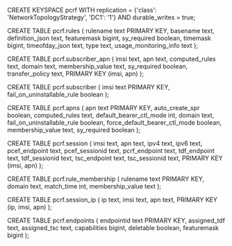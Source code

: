 CREATE KEYSPACE pcrf WITH replication = {'class': 'NetworkTopologyStrategy', 'DC1': '1'}  AND durable_writes = true;

CREATE TABLE pcrf.rules (
    rulename text PRIMARY KEY,
    basename text,
    definition_json text,
    featuremask bigint,
    sy_required boolean,
    timemask bigint,
    timeofday_json text,
    type text,
    usage_monitoring_info text
);

CREATE TABLE pcrf.subscriber_apn (
    imsi text,
    apn text,
    computed_rules text,
    domain text,
    membership_value text,
    sy_required boolean,
    transfer_policy text,
    PRIMARY KEY (imsi, apn)
);

CREATE TABLE pcrf.subscriber (
    imsi text PRIMARY KEY,
    fail_on_uninstallable_rule boolean
);

CREATE TABLE pcrf.apns (
    apn text PRIMARY KEY,
    auto_create_spr boolean,
    computed_rules text,
    default_bearer_ctl_mode int,
    domain text,
    fail_on_uninstallable_rule boolean,
    force_default_bearer_ctl_mode boolean,
    membership_value text,
    sy_required boolean
);

CREATE TABLE pcrf.session (
    imsi text,
    apn text,
    ipv4 text,
    ipv6 text,
    pcef_endpoint text,
    pcef_sessionid text,
    pcrf_endpoint text,
    tdf_endpoint text,
    tdf_sessionid text,
    tsc_endpoint text,
    tsc_sessionid text,
    PRIMARY KEY (imsi, apn)
);

CREATE TABLE pcrf.rule_membership (
    rulename text PRIMARY KEY,
    domain text,
    match_time int,
    membership_value text
);

CREATE TABLE pcrf.session_ip (
    ip text,
    imsi text,
    apn text,
    PRIMARY KEY (ip, imsi, apn)
);

CREATE TABLE pcrf.endpoints (
    endpointid text PRIMARY KEY,
    assigned_tdf text,
    assigned_tsc text,
    capabilities bigint,
    deletable boolean,
    featuremask bigint
);



